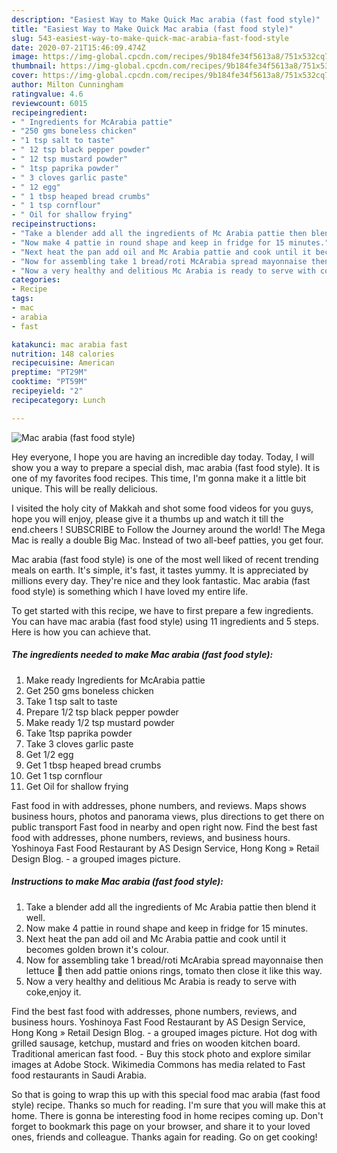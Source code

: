 ```yaml
---
description: "Easiest Way to Make Quick Mac arabia (fast food style)"
title: "Easiest Way to Make Quick Mac arabia (fast food style)"
slug: 543-easiest-way-to-make-quick-mac-arabia-fast-food-style
date: 2020-07-21T15:46:09.474Z
image: https://img-global.cpcdn.com/recipes/9b184fe34f5613a8/751x532cq70/mac-arabia-fast-food-style-recipe-main-photo.jpg
thumbnail: https://img-global.cpcdn.com/recipes/9b184fe34f5613a8/751x532cq70/mac-arabia-fast-food-style-recipe-main-photo.jpg
cover: https://img-global.cpcdn.com/recipes/9b184fe34f5613a8/751x532cq70/mac-arabia-fast-food-style-recipe-main-photo.jpg
author: Milton Cunningham
ratingvalue: 4.6
reviewcount: 6015
recipeingredient:
- " Ingredients for McArabia pattie"
- "250 gms boneless chicken"
- "1 tsp salt to taste"
- " 12 tsp black pepper powder"
- " 12 tsp mustard powder"
- " 1tsp paprika powder"
- " 3 cloves garlic paste"
- " 12 egg"
- " 1 tbsp heaped bread crumbs"
- " 1 tsp cornflour"
- " Oil for shallow frying"
recipeinstructions:
- "Take a blender add all the ingredients of Mc Arabia pattie then blend it well."
- "Now make 4 pattie in round shape and keep in fridge for 15 minutes."
- "Next heat the pan add oil and Mc Arabia pattie and cook until it becomes golden brown it&#39;s colour."
- "Now for assembling take 1 bread/roti McArabia spread mayonnaise then lettuce 🥬 then add pattie onions rings, tomato then close it like this way."
- "Now a very healthy and delitious Mc Arabia is ready to serve with coke,enjoy it."
categories:
- Recipe
tags:
- mac
- arabia
- fast

katakunci: mac arabia fast 
nutrition: 148 calories
recipecuisine: American
preptime: "PT29M"
cooktime: "PT59M"
recipeyield: "2"
recipecategory: Lunch

---
```



![Mac arabia (fast food style)](https://img-global.cpcdn.com/recipes/9b184fe34f5613a8/751x532cq70/mac-arabia-fast-food-style-recipe-main-photo.jpg)

Hey everyone, I hope you are having an incredible day today. Today, I will show you a way to prepare a special dish, mac arabia (fast food style). It is one of my favorites food recipes. This time, I'm gonna make it a little bit unique. This will be really delicious.

I visited the holy city of Makkah and shot some food videos for you guys, hope you will enjoy, please give it a thumbs up and watch it till the end.cheers ! SUBSCRIBE to Follow the Journey around the world! The Mega Mac is really a double Big Mac. Instead of two all-beef patties, you get four.

Mac arabia (fast food style) is one of the most well liked of recent trending meals on earth. It's simple, it's fast, it tastes yummy. It is appreciated by millions every day. They're nice and they look fantastic. Mac arabia (fast food style) is something which I have loved my entire life.


To get started with this recipe, we have to first prepare a few ingredients. You can have mac arabia (fast food style) using 11 ingredients and 5 steps. Here is how you can achieve that.

<!--inarticleads1-->

##### The ingredients needed to make Mac arabia (fast food style):

1. Make ready  Ingredients for McArabia pattie
1. Get 250 gms boneless chicken
1. Take 1 tsp salt to taste
1. Prepare  1/2 tsp black pepper powder
1. Make ready  1/2 tsp mustard powder
1. Take  1tsp paprika powder
1. Take  3 cloves garlic paste
1. Get  1/2 egg
1. Get  1 tbsp heaped bread crumbs
1. Get  1 tsp cornflour
1. Get  Oil for shallow frying


Fast food in with addresses, phone numbers, and reviews. Maps shows business hours, photos and panorama views, plus directions to get there on public transport Fast food in nearby and open right now. Find the best fast food with addresses, phone numbers, reviews, and business hours. Yoshinoya Fast Food Restaurant by AS Design Service, Hong Kong » Retail Design Blog. - a grouped images picture. 

<!--inarticleads2-->

##### Instructions to make Mac arabia (fast food style):

1. Take a blender add all the ingredients of Mc Arabia pattie then blend it well.
1. Now make 4 pattie in round shape and keep in fridge for 15 minutes.
1. Next heat the pan add oil and Mc Arabia pattie and cook until it becomes golden brown it&#39;s colour.
1. Now for assembling take 1 bread/roti McArabia spread mayonnaise then lettuce 🥬 then add pattie onions rings, tomato then close it like this way.
1. Now a very healthy and delitious Mc Arabia is ready to serve with coke,enjoy it.


Find the best fast food with addresses, phone numbers, reviews, and business hours. Yoshinoya Fast Food Restaurant by AS Design Service, Hong Kong » Retail Design Blog. - a grouped images picture. Hot dog with grilled sausage, ketchup, mustard and fries on wooden kitchen board. Traditional american fast food. - Buy this stock photo and explore similar images at Adobe Stock. Wikimedia Commons has media related to Fast food restaurants in Saudi Arabia. 

So that is going to wrap this up with this special food mac arabia (fast food style) recipe. Thanks so much for reading. I'm sure that you will make this at home. There is gonna be interesting food in home recipes coming up. Don't forget to bookmark this page on your browser, and share it to your loved ones, friends and colleague. Thanks again for reading. Go on get cooking!
